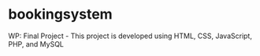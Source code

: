 # bookingsystem
WP: Final Project - This project is developed using HTML, CSS, JavaScript, PHP, and MySQL
